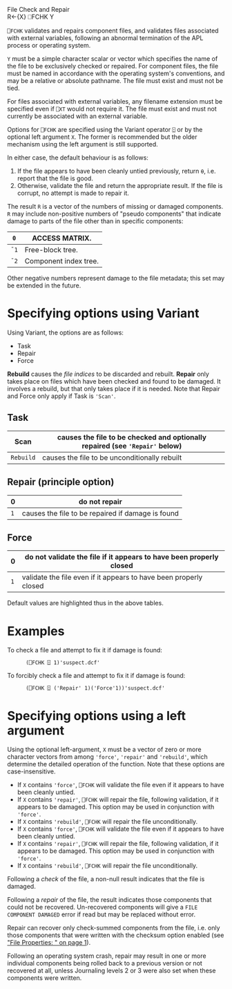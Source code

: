 <div class="heading">
  <div class="name">File Check and Repair</div>
  <div class="command">R←{X} ⎕FCHK Y</div>
</div>

`⎕FCHK` validates and repairs component files, and validates files associated with external variables, following an abnormal termination of the APL process or operating system.

`Y` must be a simple character scalar or vector which specifies the name of the file to be exclusively checked or repaired. For component files, the file must be named in accordance with the operating system's conventions, and may be a relative or absolute pathname. The file must exist and must not be tied.

For files associated with external variables, any filename extension must be specified even if `⎕XT` would not require it. The file must exist and must not currently be associated with an external variable.

Options for `⎕FCHK` are specified using the Variant operator `⍠` or by the optional left argument `X`. The former is recommended but the older mechanism using the left argument is still supported.

In either case, the default behaviour is as follows:

1. If the file appears to have been cleanly untied previously, return `⍬`, i.e. report that the file is good.
2. Otherwise, validate the file and return the appropriate result. If the file is corrupt, no attempt is made to repair it.

The result `R` is a vector of the numbers of missing or damaged components. `R` may include non-positive numbers of "pseudo components" that indicate damage to parts of the file other than in specific components:

| `0` | ACCESS MATRIX. |
| --- | --- |
| `¯1` | Free-block tree. |
| `¯2` | Component index tree. |

Other negative numbers represent damage to the file metadata; this set may be extended in the future.

# Specifying options using Variant

Using Variant, the options are as follows:

- Task
- Repair
- Force

**Rebuild** causes the *file indices* to be discarded and rebuilt. **Repair** only takes place on files which have been checked and found to be damaged. It involves a rebuild, but that only takes place if it is needed. Note that Repair and Force only apply if Task is `'Scan'`.

## Task

| Scan | causes the file to be checked and optionally repaired (see `'Repair'` below) |
| --- | --- |
| `Rebuild` | causes the file to be unconditionally rebuilt |

## Repair (principle option)

| 0 | do not repair |
| --- | --- |
| `1` | causes the file to be repaired if damage is found |

## Force

| 0 | do not validate the file if it appears to have been properly closed |
| --- | --- |
| `1` | validate the file even if it appears to have been properly closed |

Default values are highlighted thus in the above tables.

# Examples

To check a file and attempt to fix it if damage is found:
```apl
      (⎕FCHK ⍠ 1)'suspect.dcf'
```

To forcibly check a file and attempt to fix it if damage is found:
```apl
      (⎕FCHK ⍠ ('Repair' 1)('Force'1))'suspect.dcf'
```

# Specifying options using a left argument

Using the optional left-argument, `X` must be a vector of zero or more character vectors from among `'force'`, `'repair'` and `'rebuild'`, which determine the detailed operation of the function. Note that these options are case-insensitive.

- If `X` contains `'force'`, `⎕FCHK` will validate the file even if it appears to have been cleanly untied.
- If `X` contains `'repair'`, `⎕FCHK` will repair the file, following validation, if it appears to be damaged. This option may be used in conjunction with `'force'`.
- If `X` contains `'rebuild'`, `⎕FCHK` will repair the file unconditionally.
- If `X` contains `'force'`, `⎕FCHK` will validate the file even if it appears to have been cleanly untied.
- If `X` contains `'repair'`, `⎕FCHK` will repair the file, following validation, if it appears to be damaged. This option may be used in conjunction with `'force'`.
- If `X` contains `'rebuild'`, `⎕FCHK` will repair the file unconditionally.

Following a *check* of the file, a non-null result indicates that the file is damaged.

Following a *repair* of the file, the result indicates those components that could not be recovered. Un-recovered components will give a `FILE COMPONENT DAMAGED` error if read but may be replaced without error.

Repair can recover only check-summed components from the file, i.e. only those components that were written with the checksum option enabled (see ["File Properties: " on page 1](/fprops.md#FileProperties)).

Following an operating system crash, repair may result in one or more individual components being rolled back to a previous version or not recovered at all, unless Journaling levels 2 or 3 were also set when these components were written.
